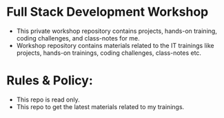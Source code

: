 # Full Stack Development Workshop
* This private workshop repository contains projects, hands-on training, coding challenges, and class-notes for me.
* Workshop repository contains materials related to the IT trainings like projects, hands-on trainings, coding challenges, class-notes etc.
# Rules & Policy:
- This repo is read only.
- This repo to get the latest materials related to my trainings.
